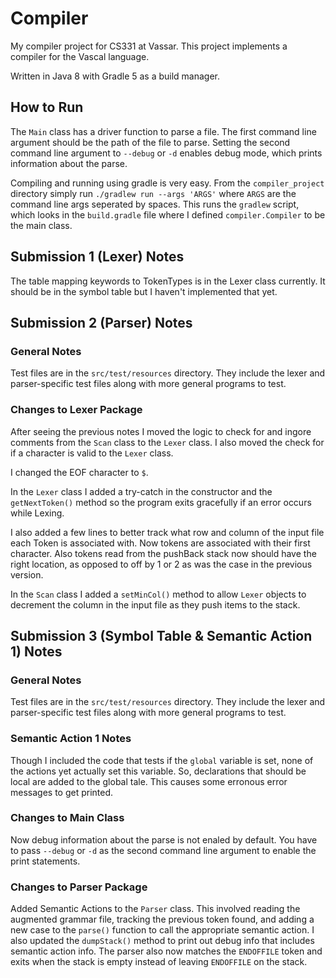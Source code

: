 # Compiler
My compiler project for CS331 at Vassar.
This project implements a compiler for the Vascal language.

Written in Java 8 with Gradle 5 as a build manager.

## How to Run
The `Main` class has a driver function to parse a file.
The first command line argument should be the path of the file to parse. Setting the second command line argument to `--debug` or `-d` enables debug mode, which prints information about the parse.

 
Compiling and running using gradle is very easy. From the `compiler_project` directory simply run `./gradlew run --args 'ARGS'` where `ARGS` are the command line args seperated by spaces.
This runs the `gradlew` script, which looks in the `build.gradle` file where I defined `compiler.Compiler` to be the main class.

## Submission 1 (Lexer) Notes
The table mapping keywords to TokenTypes is in the Lexer class currently. It should be in the symbol table
but I haven't implemented that yet.

## Submission 2 (Parser) Notes
### General Notes
Test files are in the `src/test/resources` directory. They include the lexer and parser-specific test files along with more general programs to test.
### Changes to Lexer Package
After seeing the previous notes I moved the logic to check for and ingore comments from the `Scan` class to the `Lexer` class. I also moved the check for if a character is valid to the `Lexer` class. 

I changed the EOF character to `$`.

In the `Lexer` class I added a try-catch in the constructor and the `getNextToken()` method so the program exits gracefully if an error occurs while Lexing.

I also added a few lines to better track what row and column of the input file each Token is associated with. Now tokens are associated with their first character. Also tokens read from the pushBack stack now should have the right location, as opposed to off by 1 or 2 as was the case in the previous version.

In the `Scan` class I added a `setMinCol()` method to allow `Lexer` objects to decrement the column in the input file as they push items to the stack. 


## Submission 3 (Symbol Table & Semantic Action 1) Notes
### General Notes
Test files are in the `src/test/resources` directory. They include the lexer and parser-specific test files along with more general programs to test.

### Semantic Action 1 Notes
Though I included the code that tests if the `global` variable is set, none of the actions yet actually set this variable.
So, declarations that should be local are added to the global tale. This causes some erronous error messages to get printed.

### Changes to Main Class
Now debug information about the parse is not enaled by default. You have to pass `--debug` or `-d` as the second command line argument to enable the print statements.

### Changes to Parser Package
Added Semantic Actions to the `Parser` class. This involved reading the augmented grammar file, tracking the previous token found, and adding a new case to the `parse()` function to call the appropriate semantic action. I also updated the `dumpStack()` method to print out debug info that includes semantic action info. The parser also now matches the `ENDOFFILE` token and exits when the stack is empty instead of leaving `ENDOFFILE` on the stack. 



 
